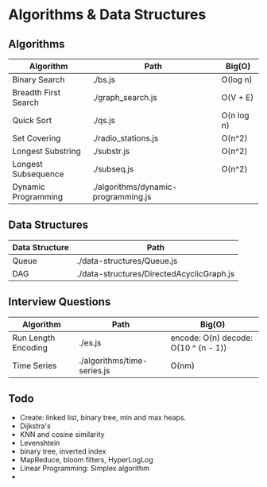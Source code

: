 # Algorithms & Data Structures

## Algorithms

| Algorithm | Path | Big(O) |
|----|----|----|
| Binary Search | ./bs.js | O(log n) |
| Breadth First Search | ./graph_search.js | O(V + E) |
| Quick Sort | ./qs.js | O(n log n) |
| Set Covering | ./radio_stations.js | O(n^2) |
| Longest Substring | ./substr.js | O(n^2) |
| Longest Subsequence | ./subseq.js | O(n^2) |
| Dynamic Programming | ./algorithms/dynamic-programming.js |  |


## Data Structures

| Data Structure | Path |
|---|----|
| Queue | ./data-structures/Queue.js |
| DAG | ./data-structures/DirectedAcyclicGraph.js |


## Interview Questions

| Algorithm | Path | Big(O) |
|----|----|----|
| Run Length Encoding | ./es.js | encode: O(n) decode: O(10 ^ (n - 1)) |
| Time Series | ./algorithms/time-series.js | O(nm) |


## Todo

* Create: linked list, binary tree, min and max heaps. 
* Dijkstra's
* KNN and cosine similarity
* Levenshtein
* binary tree, inverted index
* MapReduce, bloom filters, HyperLogLog
* Linear Programming: Simplex algorithm
* 

